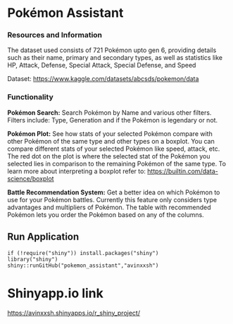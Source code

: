 # Pokémon Assistant

### Resources and Information 
  The dataset used consists of 721 Pokémon upto gen 6, providing details such as their name, primary and secondary types, as well as statistics like HP, Attack, Defense, Special Attack, Special Defense, and Speed
  
  Dataset: https://www.kaggle.com/datasets/abcsds/pokemon/data
  

### Functionality 
**Pokémon Search:**
  Search Pokémon by Name and various other filters.
  Filters include: Type, Generation and if the Pokémon is legendary or not.

**Pokémon Plot:**
  See how stats of your selected Pokémon compare with other Pokémon of the same type and other types on a boxplot. You can compare different stats of your selected Pokémon like speed, attack, etc. The red dot on      the plot is where the selected stat of the Pokémon you selected lies in comparison to the remaining Pokémon of the same type.
  To learn more about interpreting a boxplot refer to: https://builtin.com/data-science/boxplot

**Battle Recommendation System:**
  Get a better idea on which Pokémon to use for your Pokémon battles. Currently this feature only considers type advantages and multipliers of Pokémon. The table with recommended Pokémon lets you order the Pokémon based on any of the columns.
  

## Run Application 
```
if (!require("shiny")) install.packages("shiny")
library("shiny")
shiny::runGitHub("pokemon_assistant","avinxxsh")
```


# Shinyapp.io link
https://avinxxsh.shinyapps.io/r_shiny_project/

